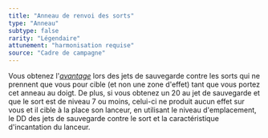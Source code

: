 ```yaml
---
title: "Anneau de renvoi des sorts"
type: "Anneau"
subtype: false
rarity: "Légendaire"
attunement: "harmonisation requise"
source: "Cadre de campagne"
---
```

Vous obtenez l'[_avantage_](/utiliser-les-caracteristiques#avantage-et-désasavantage) lors des jets de sauvegarde contre les sorts qui ne prennent que vous pour cible (et non une zone d'effet) tant que vous portez cet anneau au doigt. De plus, si vous obtenez un 20 au jet de sauvegarde et que le sort est de niveau 7 ou moins, celui-ci ne produit aucun effet sur vous et il cible à la place son lanceur, en utilisant le niveau d'emplacement, le DD des jets de sauvegarde contre le sort et la caractéristique d'incantation du lanceur.
